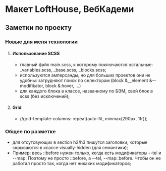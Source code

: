 # Макет LoftHouse, ВебКадеми

## Заметки по проекту

### Новые для меня технологии

1. #### Использование SCSS
   - главный файл main.scss, к которому поключаются остальные: _variables.scss, _base.scss, _blocks.scss;
   - используются амперсанды, но для больших проектов они не удобны: затрудняют поиск по селекторам (block &__element &--modifikator, block &:hover, ...)
   - для каждого блока в классе, названному по БЭМ, свой блок в scss (без исключений);
  
2. #### Grid
   - //grid-template-columns: repeat(auto-fit, minmax(290px, 1fr)); 
  
### Общее по разметке

   - для отсутсвующих в section h2/h3 пишутся заголовки, которые скрываются в классе visually-hidden (для семантики);
   - Пример:
     весь ::before нужен только, когда есть модификаторы --tel и --map.
     Поэтому не просто ::before, а --tel, --map::before.
     Чтобы он не работал просто так, когда нет никаких модификаторов;
